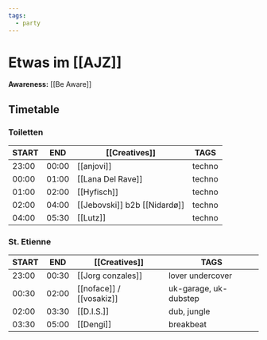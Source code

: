 ```yaml
---
tags:
  - party
---
```

# Etwas im [[AJZ]]

**Awareness:** [[Be Aware]]

## Timetable

### Toiletten

| START | END   | [[Creatives]]                  | TAGS        |
|   -   |   -   | -                              | -           |
| 23:00 | 00:00 | [[anjovi]]                     | techno      |
| 00:00 | 01:00 | [[Lana Del Rave]]              | techno      |
| 01:00 | 02:00 | [[Hyfisch]]                    | techno      |
| 02:00 | 04:00 | [[Jebovski]] b2b [[Nidardø]]   | techno      |
| 04:00 | 05:30 | [[Lutz]]                       | techno      |

### St. Etienne

| START | END   | [[Creatives]]                 | TAGS                   |
|   -   |   -   | -                             | -                      |
| 23:00 | 00:30 | [[Jorg conzales]]             | lover undercover       |
| 00:30 | 02:00 | [[noface]] / [[vosakiz]]      | uk-garage, uk-dubstep  |
| 02:00 | 03:30 | [[D.I.S.]]                    | dub, jungle            |
| 03:30 | 05:00 | [[Dengi]]                     | breakbeat              |
